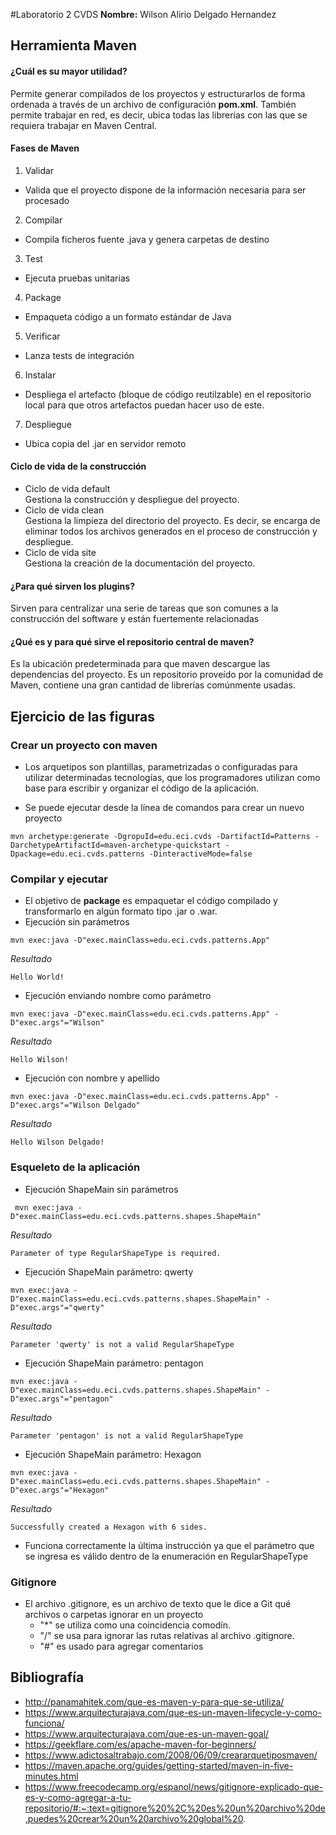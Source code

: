 #Laboratorio 2 CVDS
**Nombre:** Wilson Alirio Delgado Hernandez

## Herramienta Maven
#### ¿Cuál es su mayor utilidad?
Permite generar compilados de los proyectos y estructurarlos de forma ordenada a través de un archivo de configuración **pom.xml**.
También permite trabajar en red, es decir, ubica todas las librerías con las que se requiera trabajar en Maven Central.

#### Fases de Maven
1. Validar
* Valida que el proyecto dispone de la información necesaria para ser procesado
2. Compilar
* Compila ficheros fuente .java y genera carpetas de destino 
3. Test
* Ejecuta pruebas unitarias
4. Package
* Empaqueta código a un formato estándar de Java 
5. Verificar
* Lanza tests de integración  
6. Instalar
* Despliega el artefacto (bloque de código reutilzable) en el repositorio local para que otros artefactos puedan hacer uso de este.
7. Despliegue
* Ubica copia del .jar en servidor remoto

#### Ciclo de vida de la construcción
* Ciclo de vida default\
Gestiona la construcción y despliegue del proyecto.
* Ciclo de vida clean\
Gestiona la limpieza del directorio del proyecto. Es decir, se encarga de eliminar todos los archivos generados en el proceso de construcción y despliegue.
* Ciclo de vida site\
Gestiona la creación de la documentación del proyecto.

#### ¿Para qué sirven los plugins?
Sirven para centralizar una serie de tareas que son comunes a la construcción del software y están fuertemente relacionadas
#### ¿Qué es y para qué sirve el repositorio central de maven?
Es la ubicación predeterminada para que maven descargue las dependencias del proyecto.
Es un repositorio proveído por la comunidad de Maven, contiene una gran cantidad de librerías comúnmente usadas.




## Ejercicio de las figuras
### Crear un proyecto con maven
* Los arquetipos son plantillas, parametrizadas o configuradas para utilizar determinadas tecnologías, que los programadores 
  utilizan como base para escribir y organizar el
  código de la aplicación.

* Se puede ejecutar desde la línea de comandos para crear un nuevo proyecto

~~~
mvn archetype:generate -DgropuId=edu.eci.cvds -DartifactId=Patterns -DarchetypeArtifactId=maven-archetype-quickstart -Dpackage=edu.eci.cvds.patterns -DinteractiveMode=false
~~~

### Compilar y ejecutar
* El objetivo de **package** es empaquetar el código compilado y transformarlo en algún formato tipo .jar o .war.
* Ejecución sin parámetros
~~~
mvn exec:java -D"exec.mainClass=edu.eci.cvds.patterns.App"
~~~
_Resultado_
~~~
Hello World!
~~~
* Ejecución enviando nombre como parámetro
~~~
mvn exec:java -D"exec.mainClass=edu.eci.cvds.patterns.App" -D"exec.args"="Wilson"
~~~
_Resultado_
~~~
Hello Wilson!
~~~
* Ejecución con nombre y apellido
~~~
mvn exec:java -D"exec.mainClass=edu.eci.cvds.patterns.App" -D"exec.args"="Wilson Delgado"
~~~
_Resultado_
~~~
Hello Wilson Delgado!
~~~

### Esqueleto de la aplicación
* Ejecución ShapeMain sin parámetros

~~~
 mvn exec:java -D"exec.mainClass=edu.eci.cvds.patterns.shapes.ShapeMain" 
~~~
_Resultado_
~~~
Parameter of type RegularShapeType is required.
~~~
* Ejecución ShapeMain parámetro: qwerty

~~~
mvn exec:java -D"exec.mainClass=edu.eci.cvds.patterns.shapes.ShapeMain" -D"exec.args"="qwerty"
~~~
_Resultado_
~~~
Parameter 'qwerty' is not a valid RegularShapeType
~~~
* Ejecución ShapeMain parámetro: pentagon

~~~
mvn exec:java -D"exec.mainClass=edu.eci.cvds.patterns.shapes.ShapeMain" -D"exec.args"="pentagon"
~~~
_Resultado_
~~~
Parameter 'pentagon' is not a valid RegularShapeType
~~~
* Ejecución ShapeMain parámetro: Hexagon

~~~
mvn exec:java -D"exec.mainClass=edu.eci.cvds.patterns.shapes.ShapeMain" -D"exec.args"="Hexagon"
~~~
_Resultado_
~~~
Successfully created a Hexagon with 6 sides.
~~~


* Funciona correctamente la última instrucción ya que el parámetro que se ingresa es válido dentro de la enumeración en RegularShapeType

### Gitignore
* El archivo .gitignore, es un archivo de texto que le dice a Git qué archivos o carpetas ignorar en un proyecto
  * "*"  se utiliza como una coincidencia comodín.
  * "/" se usa para ignorar las rutas relativas al archivo .gitignore.
  * "#" es usado para agregar comentarios

## Bibliografía
* http://panamahitek.com/que-es-maven-y-para-que-se-utiliza/
* https://www.arquitecturajava.com/que-es-un-maven-lifecycle-y-como-funciona/
* https://www.arquitecturajava.com/que-es-un-maven-goal/
* https://geekflare.com/es/apache-maven-for-beginners/
* https://www.adictosaltrabajo.com/2008/06/09/creararquetiposmaven/
* https://maven.apache.org/guides/getting-started/maven-in-five-minutes.html
* https://www.freecodecamp.org/espanol/news/gitignore-explicado-que-es-y-como-agregar-a-tu-repositorio/#:~:text=gitignore%20%2C%20es%20un%20archivo%20de,puedes%20crear%20un%20archivo%20global%20.
